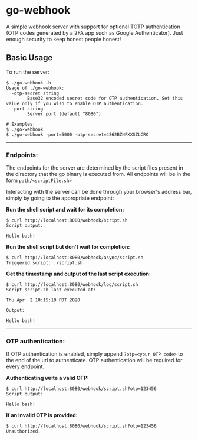 # go-webhook

A simple webhook server with support for optional TOTP authentication (OTP codes generated by a 2FA app such as Google 
Authenticator). Just enough security to keep honest people honest! 

## Basic Usage

To run the server: 
```
$ ./go-webhook -h
Usage of ./go-webhook:
  -otp-secret string
    	Base32 encoded secret code for OTP authentication. Set this value only if you wish to enable OTP authentication.
  -port string
    	Server port (default "8080") 
``` 

``` 
# Examples: 
$ ./go-webhook 
$ ./go-webhook -port=5000 -otp-secret=4S62BZNFXXSZLCRO
``` 

--------

### Endpoints: 

The endpoints for the server are determined by the script files present in the directory that the go binary is executed 
from. All endpoints will be in the form `path/<scriptFile.sh>`

Interacting with the server can be done through your browser's address bar, simply by going to the appropriate endpoint: 

**Run the shell script and wait for its completion:**
```
$ curl http://localhost:8080/webhook/script.sh
Script output:

Hello bash!
```

**Run the shell script but don't wait for completion:** 
```
$ curl http://localhost:8080/webhook/async/script.sh
Triggered script: ./script.sh    
```

**Get the timestamp and output of the last script execution:** 
```
$ curl http://localhost:8080/webhook/log/script.sh
Script script.sh last executed at:

Thu Apr  2 10:15:10 PDT 2020

Output:

Hello bash!
```

--------

### OTP authentication:

If OTP authentication is enabled, simply append `?otp=<your OTP code>` to the end of the url to authenticate. 
OTP authentication will be required for every endpoint. 

**Authenticating write a valid OTP:**
```
$ curl http://localhost:8080/webhook/script.sh?otp=123456
Script output:

Hello bash!
```

**If an invalid OTP is provided:** 
```
$ curl http://localhost:8080/webhook/script.sh?otp=123456
Unauthorized. 
```
